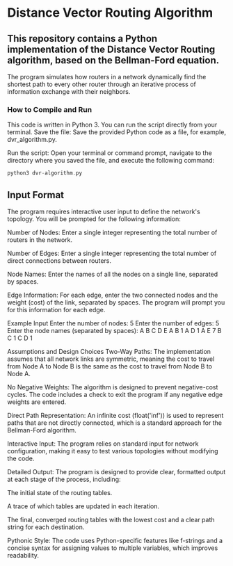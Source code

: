 # Distance Vector Routing Algorithm
## This repository contains a Python implementation of the Distance Vector Routing algorithm, based on the Bellman-Ford equation. 
The program simulates how routers in a network dynamically find the shortest path to every other router through an iterative process of information exchange with their neighbors.

### How to Compile and Run
This code is written in Python 3. You can run the script directly from your terminal.
Save the file: Save the provided Python code as a file, for example, dvr_algorithm.py.

Run the script: Open your terminal or command prompt, navigate to the directory where you saved the file, and execute the following command:
```php
python3 dvr-algorithm.py
```

## Input Format

The program requires interactive user input to define the network's topology. You will be prompted for the following information:

Number of Nodes: Enter a single integer representing the total number of routers in the network.

Number of Edges: Enter a single integer representing the total number of direct connections between routers.

Node Names: Enter the names of all the nodes on a single line, separated by spaces.

Edge Information: For each edge, enter the two connected nodes and the weight (cost) of the link, separated by spaces. The program will prompt you for this information for each edge.

Example Input
Enter the number of nodes: 5
Enter the number of edges: 5
Enter the node names (separated by spaces): A B C D E
A B 1
A D 1
A E 7
B C 1
C D 1

Assumptions and Design Choices
Two-Way Paths: The implementation assumes that all network links are symmetric, meaning the cost to travel from Node A to Node B is the same as the cost to travel from Node B to Node A.

No Negative Weights: The algorithm is designed to prevent negative-cost cycles. The code includes a check to exit the program if any negative edge weights are entered.

Direct Path Representation: An infinite cost (float('inf')) is used to represent paths that are not directly connected, which is a standard approach for the Bellman-Ford algorithm.

Interactive Input: The program relies on standard input for network configuration, making it easy to test various topologies without modifying the code.

Detailed Output: The program is designed to provide clear, formatted output at each stage of the process, including:

The initial state of the routing tables.

A trace of which tables are updated in each iteration.

The final, converged routing tables with the lowest cost and a clear path string for each destination.

Pythonic Style: The code uses Python-specific features like f-strings and a concise syntax for assigning values to multiple variables, which improves readability.
